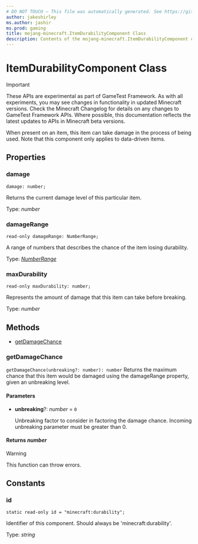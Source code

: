 ```yaml
---
# DO NOT TOUCH — This file was automatically generated. See https://github.com/Mojang/MinecraftApiDocsGenerator to modify descriptions, examples, etc.
author: jakeshirley
ms.author: jashir
ms.prod: gaming
title: mojang-minecraft.ItemDurabilityComponent Class
description: Contents of the mojang-minecraft.ItemDurabilityComponent class.
---
```

# ItemDurabilityComponent Class
>[!IMPORTANT]
>These APIs are experimental as part of GameTest Framework. As with all experiments, you may see changes in functionality in updated Minecraft versions. Check the Minecraft Changelog for details on any changes to GameTest Framework APIs. Where possible, this documentation reflects the latest updates to APIs in Minecraft beta versions.

When present on an item, this item can take damage in the process of being used. Note that this component only applies to data-driven items.

## Properties

### **damage**
`damage: number;`

Returns the current damage level of this particular item.

Type: *number*

### **damageRange**
`read-only damageRange: NumberRange;`

A range of numbers that describes the chance of the item losing durability.

Type: [*NumberRange*](NumberRange.md)

### **maxDurability**
`read-only maxDurability: number;`

Represents the amount of damage that this item can take before breaking.

Type: *number*

## Methods
- [getDamageChance](#getdamagechance)

### **getDamageChance**
`
getDamageChance(unbreaking?: number): number
`
Returns the maximum chance that this item would be damaged using the damageRange property, given an unbreaking level.

#### **Parameters**
- **unbreaking**?: *number* = `0`
  
  Unbreaking factor to consider in factoring the damage chance. Incoming unbreaking parameter must be greater than 0.

#### **Returns** *number*
> [!WARNING]
> This function can throw errors.

## Constants

### **id**
`static read-only id = "minecraft:durability";`

Identifier of this component. Should always be 'minecraft:durability'.

Type: *string*
